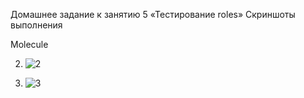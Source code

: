 Домашнее задание к занятию 5 «Тестирование roles»
Скриншоты выполнения

Molecule

2. ![2](https://github.com/user-attachments/assets/197fbc4f-72b0-4a4d-afd7-6d769281033a)

3. ![3](https://github.com/user-attachments/assets/51e3c75b-a7a0-4b4a-a964-ca0829f2a424)
